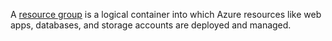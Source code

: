 A [resource group](../articles/azure-resource-manager/resource-group-overview.md#terminology) is a logical container into which Azure resources like web apps, databases, and storage accounts are deployed and managed.